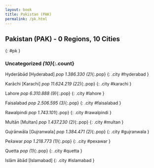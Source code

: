 ```yaml
---
layout: book
title: Pakistan (PAK)
permalink: /pk.html
---
```


## Pakistan (PAK) - 0 Regions, 10 Cities
{: #pk }





### Uncategorized _(10)_{:.count}


Hyderābād [Hyderabad]  _pop 1.386.330 (2)_{:.pop} {: .city #hyderabad } <br>

Karāchi [Karachi]  _pop 11.624.219 (22)_{:.pop} {: .city #karachi } <br>

Lahore  _pop 6.310.888 (9)_{:.pop} {: .city #lahore } <br>

Faisalabad  _pop 2.506.595 (3)_{:.pop} {: .city #faisalabad } <br>

Rawalpindi  _pop 1.743.101_{:.pop} {: .city #rawalpindi } <br>

Multān [Multan]  _pop 1.437.230 (2)_{:.pop} {: .city #multan } <br>

Gujrānwāla [Gujranwala]  _pop 1.384.471 (2)_{:.pop} {: .city #gujranwala } <br>

Pex̌awar  _pop 1.218.773 (1)_{:.pop} {: .city #pexawar } <br>

Quetta  _pop (1)_{:.pop} {: .city #quetta } <br>

Islām ābād [Islamabad]  {: .city #islamabad } <br>


 
